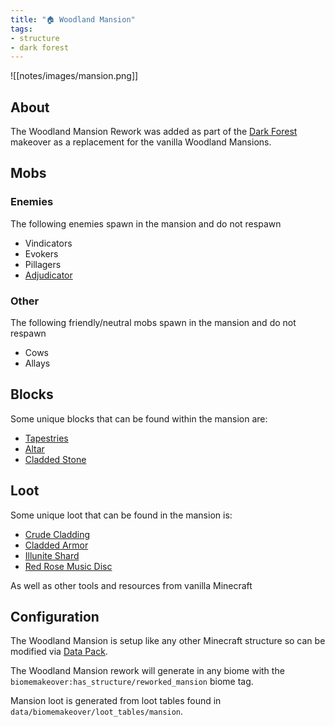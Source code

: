 ```yaml
---
title: "🏠 Woodland Mansion"
tags:
- structure
- dark forest
---
```


![[notes/images/mansion.png]]

## About

The Woodland Mansion Rework was added as part of the [Dark Forest](notes/makeover/dark_forest) makeover as a replacement for the vanilla Woodland Mansions.

## Mobs

### Enemies
The following enemies spawn in the mansion and do not respawn
- Vindicators
- Evokers
- Pillagers
- [Adjudicator](notes/mob/adjudicator)

### Other
The following friendly/neutral mobs spawn in the mansion and do not respawn
- Cows
- Allays

## Blocks
Some unique blocks that can be found within the mansion are:
- [Tapestries](notes/block/tapestries)
- [Altar](notes/block/altar)
- [Cladded Stone](notes/block/cladded_stone)

## Loot
Some unique loot that can be found in the mansion is:
- [Crude Cladding](notes/item/crude_cladding)
- [Cladded Armor](notes/item/cladded_armor)
- [Illunite Shard](notes/item/illunite_shard)
- [Red Rose Music Disc](notes/item/discs)

As well as other tools and resources from vanilla Minecraft

## Configuration

The Woodland Mansion is setup like any other Minecraft structure so can be modified via [Data Pack](notes/config/datapack). 

The Woodland Mansion rework will generate in any biome with the `biomemakeover:has_structure/reworked_mansion` biome tag.

Mansion loot is generated from loot tables found in `data/biomemakeover/loot_tables/mansion`.
